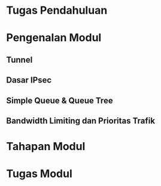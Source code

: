 # Tugas Pendahuluan

# Pengenalan Modul
## Tunnel

## Dasar IPsec

## Simple Queue & Queue Tree

## Bandwidth Limiting dan Prioritas Trafik

# Tahapan Modul

# Tugas Modul